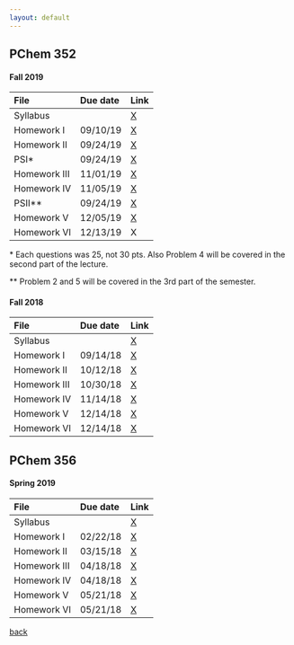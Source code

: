 ```yaml
---
layout: default
---
```


## PChem 352

#### Fall 2019

| File         | Due date          | Link  | 
|:-------------|:------------------|:------|
| Syllabus     |                   | [X](./assets/Courses/PChem_352_F19/Syllabus.pdf)      |
| Homework I   | 09/10/19          | [X](./assets/Courses/PChem_352_F19/HW1.pdf)           |    
| Homework II  | 09/24/19          | [X](./assets/Courses/PChem_352_F19/HW2.pdf)           |
| PSI\*        | 09/24/19          | [X](./assets/Courses/PChem_352_F19/PS1.pdf)           |
| Homework III | 11/01/19          | [X](./assets/Courses/PChem_352_F19/HW3.pdf)           |
| Homework IV  | 11/05/19          | [X](./assets/Courses/PChem_352_F19/HW4.pdf)           |
| PSII\*\*        | 09/24/19          | [X](./assets/Courses/PChem_352_F19/PS2.pdf)        |
| Homework V   | 12/05/19          | [X](./assets/Courses/PChem_352_F19/HW5.pdf)           |
| Homework VI  | 12/13/19          | X   |

\* Each questions was 25, not 30 pts. Also Problem 4 will be covered in the second part of the lecture.
 
\*\* Problem 2 and 5 will be covered in the 3rd part of the semester. 


#### Fall 2018

| File         | Due date          | Link  | 
|:-------------|:------------------|:------|
| Syllabus     |                   | [X](./assets/Courses/PChem_352_F18/Syllabus.pdf)      |
| Homework I   | 09/14/18          | [X](./assets/Courses/PChem_352_F18/HW1.pdf)     |
| Homework II  | 10/12/18          | [X](./assets/Courses/PChem_352_F18/HW2.pdf)     |
| Homework III | 10/30/18          | [X](./assets/Courses/PChem_352_F18/HW3.pdf)     |
| Homework IV  | 11/14/18          | [X](./assets/Courses/PChem_352_F18/HW4.pdf)   |
| Homework V   | 12/14/18          | [X](./assets/Courses/PChem_352_F18/HW5.pdf)   |
| Homework VI  | 12/14/18          | [X](./assets/Courses/PChem_352_F18/HW6.pdf)   |

## PChem 356

#### Spring 2019

| File         | Due date          | Link  | 
|:-------------|:------------------|:------|
| Syllabus     |                   | [X](./assets/Courses/PChem_356_S19/Syllabus.pdf)      |
| Homework I   | 02/22/18          | [X](./assets/Courses/PChem_356_S19/HW1.pdf)     |
| Homework II  | 03/15/18          | [X](./assets/Courses/PChem_356_S19/HW2.pdf)     |
| Homework III | 04/18/18          | [X](./assets/Courses/PChem_356_S19/HW3.pdf)     |
| Homework IV  | 04/18/18          | [X](./assets/Courses/PChem_356_S19/HW4.pdf)   |
| Homework V   | 05/21/18          | [X](./assets/Courses/PChem_356_S19/HW5.pdf)   |
| Homework VI  | 05/21/18          | [X](./assets/Courses/PChem_356_S19/HW6.pdf)   |




[back](./)
